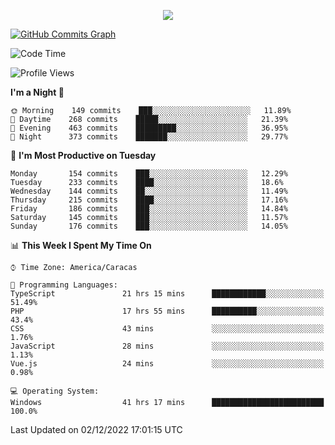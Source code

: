 <p align="center">
  <a href="http://www.github.com/thevacs">
    <img src="https://github-readme-streak-stats.herokuapp.com/?user=thevacs&stroke=ffffff&background=1c1917&ring=0891b2&fire=0891b2&currStreakNum=ffffff&currStreakLabel=0891b2&sideNums=ffffff&sideLabels=ffffff&dates=ffffff&hide_border=true" />
  </a>
  
  <a href="http://www.github.com/thevacs"><img src="https://activity-graph.herokuapp.com/graph?username=thevacs&bg_color=1c1917&color=ffffff&line=0891b2&point=ffffff&area_color=1c1917&area=true&hide_border=true&custom_title=GitHub%20Commits%20Graph" alt="GitHub Commits Graph" /></a>
 
</p>

<!--START_SECTION:waka-->
![Code Time](http://img.shields.io/badge/Code%20Time-828%20hrs%201%20min-blue)

![Profile Views](http://img.shields.io/badge/Profile%20Views-12-blue)

**I'm a Night 🦉** 

```text
🌞 Morning    149 commits    ███░░░░░░░░░░░░░░░░░░░░░░   11.89% 
🌆 Daytime    268 commits    █████░░░░░░░░░░░░░░░░░░░░   21.39% 
🌃 Evening    463 commits    █████████░░░░░░░░░░░░░░░░   36.95% 
🌙 Night      373 commits    ███████░░░░░░░░░░░░░░░░░░   29.77%

```
📅 **I'm Most Productive on Tuesday** 

```text
Monday       154 commits    ███░░░░░░░░░░░░░░░░░░░░░░   12.29% 
Tuesday      233 commits    ████░░░░░░░░░░░░░░░░░░░░░   18.6% 
Wednesday    144 commits    ██░░░░░░░░░░░░░░░░░░░░░░░   11.49% 
Thursday     215 commits    ████░░░░░░░░░░░░░░░░░░░░░   17.16% 
Friday       186 commits    ███░░░░░░░░░░░░░░░░░░░░░░   14.84% 
Saturday     145 commits    ███░░░░░░░░░░░░░░░░░░░░░░   11.57% 
Sunday       176 commits    ███░░░░░░░░░░░░░░░░░░░░░░   14.05%

```


📊 **This Week I Spent My Time On** 

```text
⌚︎ Time Zone: America/Caracas

💬 Programming Languages: 
TypeScript               21 hrs 15 mins      ████████████░░░░░░░░░░░░░   51.49% 
PHP                      17 hrs 55 mins      ██████████░░░░░░░░░░░░░░░   43.4% 
CSS                      43 mins             ░░░░░░░░░░░░░░░░░░░░░░░░░   1.76% 
JavaScript               28 mins             ░░░░░░░░░░░░░░░░░░░░░░░░░   1.13% 
Vue.js                   24 mins             ░░░░░░░░░░░░░░░░░░░░░░░░░   0.98%

💻 Operating System: 
Windows                  41 hrs 17 mins      █████████████████████████   100.0%

```


 Last Updated on 02/12/2022 17:01:15 UTC
<!--END_SECTION:waka-->
